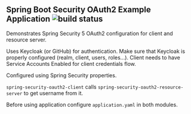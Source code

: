 ## Spring Boot Security OAuth2 Example Application ![build status](https://github.com/stojsavljevic/spring-security-oauth2/actions/workflows/maven.yml/badge.svg)


Demonstrates Spring Security 5 OAuth2 configuration for client and resource server.


Uses Keycloak (or GitHub) for authentication. Make sure that Keycloak is properly configured (realm, client, users, roles...). Client needs to have Service Accounts Enabled for client credentials flow.


Configured using Spring Security properties.


`spring-security-oauth2-client` calls `spring-security-oauth2-resource-server` to get username from it.


Before using application configure `application.yaml` in both modules.
